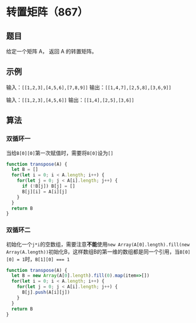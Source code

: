 # 转置矩阵（867）

## 题目

给定一个矩阵 A， 返回 A 的转置矩阵。

## 示例

输入：`[[1,2,3],[4,5,6],[7,8,9]]`
输出：`[[1,4,7],[2,5,8],[3,6,9]]`

输入：`[[1,2,3],[4,5,6]]`
输出：`[[1,4],[2,5],[3,6]]`

## 算法

### 双循环一

当给`B[0][0]`第一次赋值时，需要将`B[0]`设为`[]`

```js
function transpose(A) {
  let B = []
  for(let i = 0; i < A.length; i++) {
    for(let j = 0; j < A[i].length; j++) {
      if (!B[j]) B[j] = []
      B[j][i] = A[i][j]
    }
  }
  return B
}
```

### 双循环二

初始化一个`j*i`的空数组，需要注意**不能**使用`new Array(A[0].length).fill(new Array(A.length))`初始化B，这样数组B的第一维的数组都是同一个引用，当`B[0][0] = 1`时，`B[1][0] === 1`

```js
function transpose(A) {
  let B = new Array(A[0].length).fill(0).map(item=>[])
  for(let i = 0; i < A.length; i++) {
    for(let j = 0; j < A[i].length; j++) {
      B[j].push(A[i][j])
    }
  }
  return B
}
```
